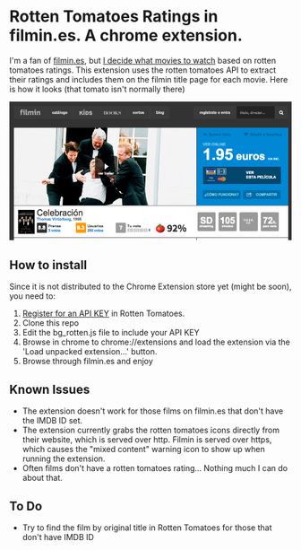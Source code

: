 # Rotten Tomatoes Ratings in filmin.es. A chrome extension.

I'm a fan of [filmin.es](filmin.es), but [I decide what movies to watch](http://jorgesancha.ghost.io) based on rotten tomatoes ratings. This extension uses the rotten tomatoes API to extract their ratings and includes them on the filmin title page for each movie. Here is how it looks (that tomato isn't normally there)

![you_say_tomato](https://raw.githubusercontent.com/jorgesancha/filmin_extension/master/sample.png)

## How to install

Since it is not distributed to the Chrome Extension store yet (might be soon), you need to:

1. [Register for an API KEY](http://developer.rottentomatoes.com/) in Rotten Tomatoes. 
2. Clone this repo
3. Edit the bg_rotten.js file to include your API KEY
4. Browse in chrome to chrome://extensions and load the extension via the 'Load unpacked extension...' button.
5. Browse through filmin.es and enjoy

## Known Issues

* The extension doesn't work for those films on filmin.es that don't have the IMDB ID set. 
* The extension currently grabs the rotten tomatoes icons directly from their website, which is served over http. Filmin is served over https, which causes the "mixed content" warning icon to show up when running the extension.
* Often films don't have a rotten tomatoes rating... Nothing much I can do about that.

## To Do

* Try to find the film by original title in Rotten Tomatoes for those that don't have IMDB ID